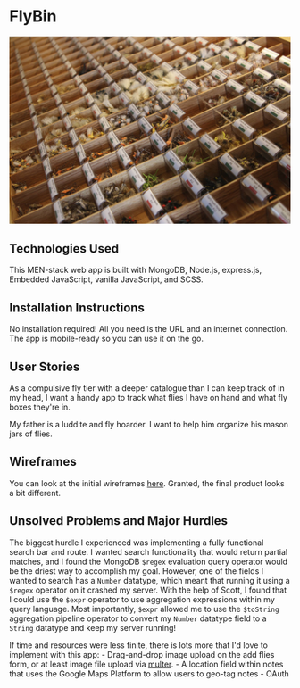 # FlyBin
![FlyBin Home](/public/assets/fly-bin.jpeg)

## Technologies Used
This MEN-stack web app is built with MongoDB, Node.js, express.js, Embedded JavaScript, vanilla JavaScript, and SCSS. 

## Installation Instructions
No installation required! All you need is the URL and an internet connection. The app is mobile-ready so you can use it on the go.

## User Stories
As a compulsive fly tier with a deeper catalogue than I can keep track of in my head, I want a handy app to track what flies I have on hand and what fly boxes they're in.

My father is a luddite and fly hoarder. I want to help him organize his mason jars of flies.

## Wireframes 
You can look at the initial wireframes [here](https://www.figma.com/file/hZ3i1xII59wLvwZaZqIHSO/Fly-Box?node-id=0-1&t=oh2OlBKVNuP1d2EH-0). Granted, the final product looks a bit different.

## Unsolved Problems and Major Hurdles
The biggest hurdle I experienced was implementing a fully functional search bar and route. I wanted search functionality that would return partial matches, and I found the MongoDB `$regex` evaluation query operator would be the driest way to accomplish my goal. However, one of the fields I wanted to search has a `Number` datatype, which meant that running it using a `$regex` operator on it crashed my server. With the help of Scott, I found that I could use the `$expr` operator to use aggregation expressions within my query language. Most importantly, `$expr` allowed me to use the `$toString` aggregation pipeline operator to convert my `Number` datatype field to a `String` datatype and keep my server running!

If time and resources were less finite, there is lots more that I'd love to implement with this app:
    - Drag-and-drop image upload on the add flies form, or at least image file upload via [multer](https://www.npmjs.com/package/multer).
    - A location field within notes that uses the Google Maps Platform to allow users to geo-tag notes
    - OAuth
